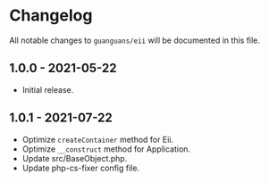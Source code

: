# Changelog

All notable changes to `guanguans/eii` will be documented in this file.

## 1.0.0 - 2021-05-22

* Initial release.

## 1.0.1 - 2021-07-22

* Optimize `createContainer` method for Eii.
* Optimize `__construct` method for Application.
* Update src/BaseObject.php.
* Update php-cs-fixer config file.
